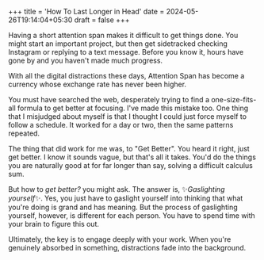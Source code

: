 +++
title = 'How To Last Longer in Head'
date = 2024-05-26T19:14:04+05:30
draft = false
+++

Having a short attention span makes it difficult to get things done. You might start an important project, but then get sidetracked checking Instagram or replying to a text message. Before you know it, hours have gone by and you haven't made much progress.

With all the digital distractions these days, Attention Span has become a currency whose exchange rate has never been higher.

You must have searched the web, desperately trying to find a one-size-fits-all formula to get better at focusing. I've made this mistake too. One thing that I misjudged about myself is that I thought I could just force myself to follow a schedule. It worked for a day or two, then the same patterns repeated.

The thing that did work for me was, to "Get Better". You heard it right, just get better.
I know it sounds vague, but that's all it takes. You'd do the things you are naturally good at for far longer than say, solving a difficult calculus sum.

But how to *get better?* you might ask. The answer is, ✨*Gaslighting yourself*✨. Yes, you just have to gaslight yourself into thinking that what you're doing is grand and has meaning. 
But the process of gaslighting yourself, however, is different for each person. You have to spend time with your brain to figure this out.

Ultimately, the key is to engage deeply with your work. When you're genuinely absorbed in something, distractions fade into the background.